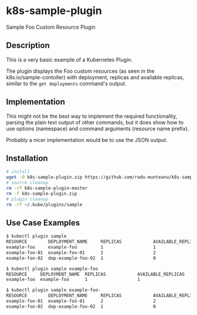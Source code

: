 # k8s-sample-plugin
Sample Foo Custom Resource Plugin

## Description
This is a very basic example of a Kubernetes Plugin.

The plugin displays the Foo custom resources (as seen in the k8s.io/sample-contoller) with deployment, replicas and available replicas, similar to the `get deployments` command's output.

## Implementation
This might not be the best way to implement the required functionality, parsing the plain text output of other commands, but it does show how to use options (namespace) and command arguments (resource name prefix).

Probably a nicer implementation would be to use the JSON output.

## Installation
```bash
# install
wget -O k8s-sample-plugin.zip https://github.com/radu-munteanu/k8s-sample-plugin/archive/master.zip && unzip -o k8s-sample-plugin.zip && cp -rf k8s-sample-plugin-master/plugins/sample/* ~/.kube/plugins/sample && chmod +x ~/.kube/plugins/sample/sample && printf 'Success!\n'
# source cleanup
rm -rf k8s-sample-plugin-master
rm -f k8s-sample-plugin.zip
# plugin cleanup
rm -rf ~/.kube/plugins/sample
```

## Use Case Examples
```bash
$ kubectl plugin sample
RESOURCE        DEPLOYMENT_NAME     REPLICAS            AVAILABLE_REPLICAS
example-foo     example-foo         1                   1
example-foo-01  example-foo-01      2                   2
example-foo-02  dep-example-foo-02  1                   0

$ kubectl plugin sample example-foo
RESOURCE     DEPLOYMENT_NAME  REPLICAS            AVAILABLE_REPLICAS
example-foo  example-foo      1                   1

$ kubectl plugin sample example-foo-
RESOURCE        DEPLOYMENT_NAME     REPLICAS            AVAILABLE_REPLICAS
example-foo-01  example-foo-01      2                   2
example-foo-02  dep-example-foo-02  1                   0
```

